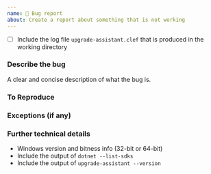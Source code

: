 ```yaml
---
name: 🐞 Bug report
about: Create a report about something that is not working
---
```


<!--
FAQ:

- If you are getting a failed source while attempting to install or upgrade, please run with the `--ignore-failed-sources` option. An open issue is available here to track adding this as the default behavior: https://github.com/dotnet/sdk/issues/18402
-->

<!--
Please keep in mind that the GitHub issue tracker is not intended as a general support forum, but for reporting **non-security** bugs and feature requests.
-->

- [ ] Include the log file `upgrade-assistant.clef` that is produced in the working directory

### Describe the bug
A clear and concise description of what the bug is.

### To Reproduce
<!--
Please include project file(s) and / or if possible minimalistic repro project hosted in a GitHub repo.
-->

### Exceptions (if any)
<!-- 
Include the exception you get when facing this issue
-->

### Further technical details
- Windows version and bitness info (32-bit or 64-bit)
- Include the output of `dotnet --list-sdks`
- Include the output of `upgrade-assistant --version`
